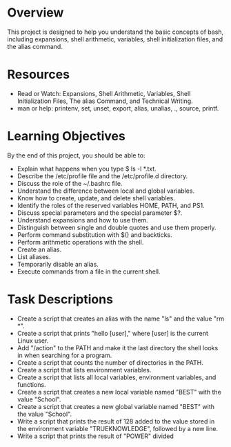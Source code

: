 <!DOCTYPE html>
<html>
  <head>
    <meta charset="UTF-8">
    <title>Bash Project Readme</title>
  </head>
  <body>
    <h1>Overview</h1>
    <p>This project is designed to help you understand the basic concepts of bash, including expansions, shell arithmetic, variables, shell initialization files, and the alias command.</p>
    <h1>Resources</h1>
    <ul>
      <li>Read or Watch: Expansions, Shell Arithmetic, Variables, Shell Initialization Files, The alias Command, and Technical Writing.</li>
      <li>man or help: printenv, set, unset, export, alias, unalias, ., source, printf.</li>
    </ul>
    <h1>Learning Objectives</h1>
    <p>By the end of this project, you should be able to:</p>
    <ul>
      <li>Explain what happens when you type $ ls -l *.txt.</li>
      <li>Describe the /etc/profile file and the /etc/profile.d directory.</li>
      <li>Discuss the role of the ~/.bashrc file.</li>
      <li>Understand the difference between local and global variables.</li>
      <li>Know how to create, update, and delete shell variables.</li>
      <li>Identify the roles of the reserved variables HOME, PATH, and PS1.</li>
      <li>Discuss special parameters and the special parameter $?.</li>
      <li>Understand expansions and how to use them.</li>
      <li>Distinguish between single and double quotes and use them properly.</li>
      <li>Perform command substitution with $() and backticks.</li>
      <li>Perform arithmetic operations with the shell.</li>
      <li>Create an alias.</li>
      <li>List aliases.</li>
      <li>Temporarily disable an alias.</li>
      <li>Execute commands from a file in the current shell.</li>
    </ul>
    <h1>Task Descriptions</h1>
    <ul>
      <li>Create a script that creates an alias with the name "ls" and the value "rm *".</li>
      <li>Create a script that prints "hello [user]," where [user] is the current Linux user.</li>
      <li>Add "/action" to the PATH and make it the last directory the shell looks in when searching for a program.</li>
      <li>Create a script that counts the number of directories in the PATH.</li>
      <li>Create a script that lists environment variables.</li>
      <li>Create a script that lists all local variables, environment variables, and functions.</li>
      <li>Create a script that creates a new local variable named "BEST" with the value "School".</li>
      <li>Create a script that creates a new global variable named "BEST" with the value "School".</li>
      <li>Write a script that prints the result of 128 added to the value stored in the environment variable "TRUEKNOWLEDGE", followed by a new line.</li>
      <li>Write a script that prints the result of "POWER" divided



